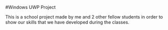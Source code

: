 #Windows UWP Project

This is a school project made by me and 2 other fellow students in order to show our skills that we have developed during the classes.
